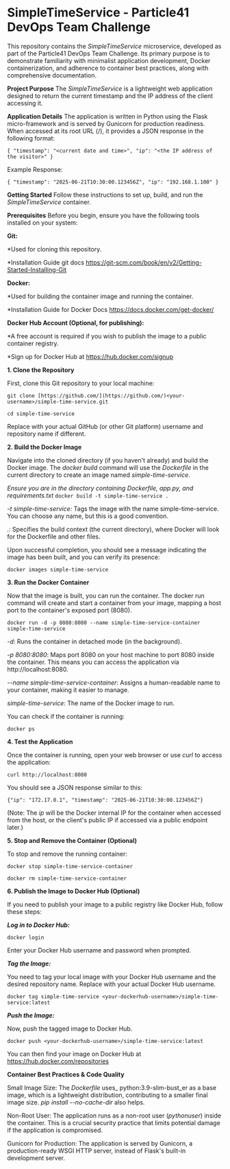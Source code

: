 # SimpleTimeService - Particle41 DevOps Team Challenge

This repository contains the _SimpleTimeService_ microservice, developed as part of the Particle41 DevOps Team Challenge. Its primary purpose is to demonstrate familiarity with minimalist application development, Docker containerization, and adherence to container best practices, along with comprehensive documentation.

**Project Purpose**
The _SimpleTimeService_ is a lightweight web application designed to return the current timestamp and the IP address of the client accessing it.

**Application Details**
The application is written in Python using the Flask micro-framework and is served by Gunicorn for production readiness.
When accessed at its root URL (/), it provides a JSON response in the following format:

`{
  "timestamp": "<current date and time>",
  "ip": "<the IP address of the visitor>"
}`

Example Response:

`{
  "timestamp": "2025-06-21T10:30:00.123456Z",
  "ip": "192.168.1.100"
}`

**Getting Started**
Follow these instructions to set up, build, and run the _SimpleTimeService_ container.

**Prerequisites**
Before you begin, ensure you have the following tools installed on your system:

**Git:**

*Used for cloning this repository.

*Installation Guide git docs https://git-scm.com/book/en/v2/Getting-Started-Installing-Git

**Docker:**

*Used for building the container image and running the container.

*Installation Guide for Docker Docs https://docs.docker.com/get-docker/

**Docker Hub Account (Optional, for publishing):**

*A free account is required if you wish to publish the image to a public container registry.

*Sign up for Docker Hub at https://hub.docker.com/signup

**1. Clone the Repository**

First, clone this Git repository to your local machine:

`git clone [https://github.com/](https://github.com/)<your-username>/simple-time-service.git`

`cd simple-time-service`

Replace _<your-username>_ with your actual GitHub (or other Git platform) username and repository name if different.

**2. Build the Docker Image**

Navigate into the cloned directory (if you haven't already) and build the Docker image. 
The _docker build_ command will use the _Dockerfile_ in the current directory to create an image named _simple-time-service_.

_Ensure you are in the directory containing Dockerfile, app.py, and requirements.txt_
`docker build -t simple-time-service .`

_-t simple-time-service:_ Tags the image with the name simple-time-service. You can choose any name, but this is a good convention.

_.:_ Specifies the build context (the current directory), where Docker will look for the Dockerfile and other files.

Upon successful completion, you should see a message indicating the image has been built, and you can verify its presence:

`docker images simple-time-service`

**3. Run the Docker Container**

Now that the image is built, you can run the container. The docker run command will create and start a container from your image, mapping a host port to the container's exposed port (8080).

`docker run -d -p 8080:8080 --name simple-time-service-container simple-time-service`

_-d_: Runs the container in detached mode (in the background).

_-p 8080:8080_: Maps port 8080 on your host machine to port 8080 inside the container. This means you can access the application via http://localhost:8080.

_--name simple-time-service-container_: Assigns a human-readable name to your container, making it easier to manage.

_simple-time-service_: The name of the Docker image to run.

You can check if the container is running:

`docker ps`

**4. Test the Application**

Once the container is running, open your web browser or use _curl_ to access the application:

`curl http://localhost:8080`

You should see a JSON response similar to this:

`{"ip": "172.17.0.1", "timestamp": "2025-06-21T10:30:00.123456Z"}`

(Note: The _ip_ will be the Docker internal IP for the container when accessed from the host, or the client's public IP if accessed via a public endpoint later.)

**5. Stop and Remove the Container (Optional)**

To stop and remove the running container:

`docker stop simple-time-service-container`

`docker rm simple-time-service-container`

**6. Publish the Image to Docker Hub (Optional)**

If you need to publish your image to a public registry like Docker Hub, follow these steps:

_**Log in to Docker Hub:**_

`docker login`

Enter your Docker Hub username and password when prompted.

_**Tag the Image:**_

You need to tag your local image with your Docker Hub username and the desired repository name.
Replace _<your-dockerhub-username>_ with your actual Docker Hub username.

`docker tag simple-time-service <your-dockerhub-username>/simple-time-service:latest`

_**Push the Image:**_

Now, push the tagged image to Docker Hub.

`docker push <your-dockerhub-username>/simple-time-service:latest`

You can then find your image on Docker Hub at https://hub.docker.com/repositories

**Container Best Practices & Code Quality**

Small Image Size: The _Dockerfile_ uses_ python:3.9-slim-bust_er as a base image, which is a lightweight distribution, contributing to a smaller final image size. _pip install --no-cache-dir_ also helps.

Non-Root User: The application runs as a non-root user (_pythonuser_) inside the container. This is a crucial security practice that limits potential damage if the application is compromised.

Gunicorn for Production: The application is served by Gunicorn, a production-ready WSGI HTTP server, instead of Flask's built-in development server.
